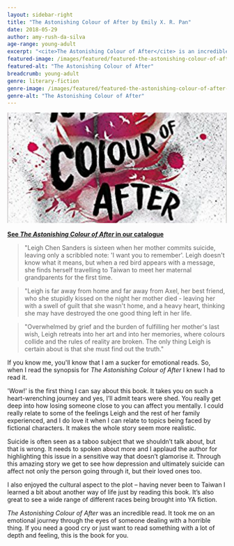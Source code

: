 ```yaml
---
layout: sidebar-right
title: "The Astonishing Colour of After by Emily X. R. Pan"
date: 2018-05-29
author: amy-rush-da-silva
age-range: young-adult
excerpt: "<cite>The Astonishing Colour of After</cite> is an incredible read that takes you on an emotional journey."
featured-image: /images/featured/featured-the-astonishing-colour-of-after.jpg
featured-alt: "The Astonishing Colour of After"
breadcrumb: young-adult
genre: literary-fiction
genre-image: /images/featured/featured-the-astonishing-colour-of-after-genre.jpg
genre-alt: "The Astonishing Colour of After"
---
```


![The Astonishing Colour of After](/images/featured/featured-the-astonishing-colour-of-after.jpg)

**[See <cite>The Astonishing Colour of After</cite> in our catalogue](https://suffolk.spydus.co.uk/cgi-bin/spydus.exe/ENQ/OPAC/BIBENQ?BRN=2199411)**

> "Leigh Chen Sanders is sixteen when her mother commits suicide, leaving only a scribbled note: 'I want you to remember'. Leigh doesn't know what it means, but when a red bird appears with a message, she finds herself travelling to Taiwan to meet her maternal grandparents for the first time.

> "Leigh is far away from home and far away from Axel, her best friend, who she stupidly kissed on the night her mother died - leaving her with a swell of guilt that she wasn't home, and a heavy heart, thinking she may have destroyed the one good thing left in her life.

> "Overwhelmed by grief and the burden of fulfilling her mother's last wish, Leigh retreats into her art and into her memories, where colours collide and the rules of reality are broken. The only thing Leigh is certain about is that she must find out the truth."

If you know me, you'll know that I am a sucker for emotional reads. So, when I read the synopsis for <cite>The Astonishing Colour of After</cite> I knew I had to read it.

'Wow!' is the first thing I can say about this book. It takes you on such a heart-wrenching journey and yes, I’ll admit tears were shed. You really get deep into how losing someone close to you can affect you mentally. I could really relate to some of the feelings Leigh and the rest of her family experienced, and I do love it when I can relate to topics being faced by fictional characters. It makes the whole story seem more realistic.

Suicide is often seen as a taboo subject that we shouldn’t talk about, but that is wrong. It needs to spoken about more and I applaud the author for highlighting this issue in a sensitive way that doesn’t glamorise it. Through this amazing story we get to see how depression and ultimately suicide can affect not only the person going through it, but their loved ones too.

I also enjoyed the cultural aspect to the plot – having never been to Taiwan I learned a bit about another way of life just by reading this book. It’s also great to see a wide range of different races being brought into YA fiction.

<cite>The Astonishing Colour of After</cite> was an incredible read. It took me on an emotional journey through the eyes of someone dealing with a horrible thing. If you need a good cry or just want to read something with a lot of depth and feeling, this is the book for you.
